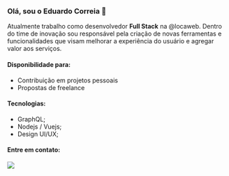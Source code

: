### Olá, sou o Eduardo Correia 👋

<p align="left"> 
  Atualmente trabalho como desenvolvedor <strong>Full Stack</strong> na @locaweb. Dentro do time de inovação sou responsável pela criação de novas ferramentas e funcionalidades que visam melhorar a experiência do usuário e agregar valor aos serviços.
</p>

#### Disponibilidade para:

- Contribuição em projetos pessoais
- Propostas de freelance

#### Tecnologias:

- GraphQL;
- Nodejs / Vuejs;
- Design UI/UX;

#### Entre em contato:

<p align="left">
  <a href="https://www.linkedin.com/in/euduzz" alt="Linkedin">
  <img src="https://img.shields.io/badge/-Linkedin-0e76a8?style=for-the-badge&logo=Linkedin&logoColor=white&link=https://www.linkedin.com/in/euduzz" /></a>
</p>
